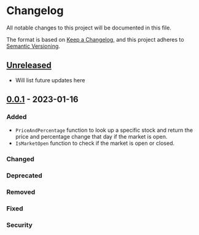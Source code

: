 # Changelog

All notable changes to this project will be documented in this file.

The format is based on [Keep a Changelog],
and this project adheres to [Semantic Versioning].

## [Unreleased]

- Will list future updates here

## [0.0.1] - 2023-01-16

### Added

- `PriceAndPercentage` function to look up a specific stock and return the price and percentage change that day if the market is open.
- `IsMarketOpen` function to check if the market is open or closed.

### Changed

### Deprecated

### Removed

### Fixed

### Security

<!-- Links -->
[keep a changelog]: https://keepachangelog.com/en/1.0.0/
[semantic versioning]: https://semver.org/spec/v2.0.0.html

<!-- Versions -->
[unreleased]: https://github.com/octodiscord/stock-bot/compare/v0.0.1...MAIN
[0.0.1]: https://github.com/octodiscord/stock-bot/releases/tag/v0.0.1
